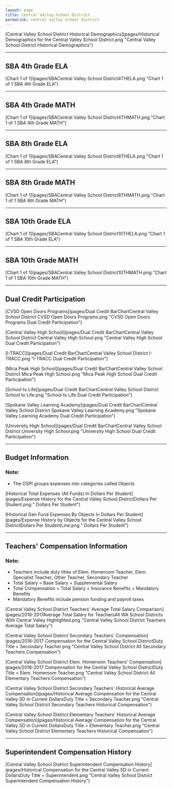 ```yaml
---
layout: page
title: Central Valley School District
permalink: central valley school district
---
```



[Central Valley School District Historical Demographics](pages/Historical Demographics for the Central Valley School District.png "Central Valley School District Historical Demographics")

___

## SBA 4th Grade ELA

[Chart 1 of 1](pages/SBACentral Valley School District4THELA.png "Chart 1 of 1 SBA 4th Grade ELA")


___

## SBA 4th Grade MATH

[Chart 1 of 1](pages/SBACentral Valley School District4THMATH.png "Chart 1 of 1 SBA 4th Grade MATH")


___

## SBA 8th Grade ELA

[Chart 1 of 1](pages/SBACentral Valley School District8THELA.png "Chart 1 of 1 SBA 8th Grade ELA")


___

## SBA 8th Grade MATH

[Chart 1 of 1](pages/SBACentral Valley School District8THMATH.png "Chart 1 of 1 SBA 8th Grade MATH")


___

## SBA 10th Grade ELA

[Chart 1 of 1](pages/SBACentral Valley School District10THELA.png "Chart 1 of 1 SBA 10th Grade ELA")


___

## SBA 10th Grade MATH

[Chart 1 of 1](pages/SBACentral Valley School District10THMATH.png "Chart 1 of 1 SBA 10th Grade MATH")


___

## Dual Credit Participation

[CVSD Open Doors Programs](pages/Dual Credit BarChartCentral Valley School District CVSD Open Doors Programs.png "CVSD Open Doors Programs Dual Credit Participation")

[Central Valley High School](pages/Dual Credit BarChartCentral Valley School District Central Valley High School.png "Central Valley High School Dual Credit Participation")

[I-TRACC](pages/Dual Credit BarChartCentral Valley School District I-TRACC.png "I-TRACC Dual Credit Participation")

[Mica Peak High School](pages/Dual Credit BarChartCentral Valley School District Mica Peak High School.png "Mica Peak High School Dual Credit Participation")

[School to Life](pages/Dual Credit BarChartCentral Valley School District School to Life.png "School to Life Dual Credit Participation")

[Spokane Valley Learning Academy](pages/Dual Credit BarChartCentral Valley School District Spokane Valley Learning Academy.png "Spokane Valley Learning Academy Dual Credit Participation")

[University High School](pages/Dual Credit BarChartCentral Valley School District University High School.png "University High School Dual Credit Participation")


___

## Budget Information
### Note:
- The OSPI groups expenses into categories called Objects

[Historical Total Expenses (All Funds) In Dollars Per Student](pages/Expense History for the Central Valley School DistrictDollars Per Student.png " Dollars Per Student")

[Historical Gen Fund Expenses By Objects In Dollars Per Student](pages/Expense History by Objects for the Central Valley School DistrictDollars Per StudentLine.png " Dollars Per Student")


___

## Teachers' Compensation Information
### Note:
- Teachers include duty titles of Elem. Homeroom Teacher, Elem. Specialist Teacher, Other Teacher, Secondary Teacher
- Total Salary = Base Salary + Supplemental Salary
- Total Compensation = Total Salary + Insurance Benefits + Mandatory Benefits
- Mandatory Benefits include pension funding and payroll taxes

[Central Valley School District Teachers' Average Total Salary Comparison](pages/2016-2017Average Total Salary for TeachersAll WA School Districts With Central Valley Highlighted.png "Central Valley School District Teachers Average Total Salary")

[Central Valley School District Secondary Teachers' Compensation](pages/2016-2017 Compensation for the Central Valley School DistrictDuty Title = Secondary Teacher.png "Central Valley School District All Secondary Teachers Compensation")

[Central Valley School District Elem. Homeroom Teachers' Compensation](pages/2016-2017 Compensation for the Central Valley School DistrictDuty Title = Elem. Homeroom Teacher.png "Central Valley School District All Elementary Teachers Compensation")

[Central Valley School District Secondary Teachers' Historical Average Compensation](pages/Historical Average Compensation for the Central Valley SD in Current DollarsDuty Title = Secondary Teacher.png "Central Valley School District Secondary Teachers Historical Compensation")

[Central Valley School District Elementary Teachers' Historical Average Compensation](pages/Historical Average Compensation for the Central Valley SD in Current DollarsDuty Title = Elementary Teacher.png "Central Valley School District Elementary Teachers Historical Compensation")


___

## Superintendent Compensation History

[Central Valley School District Superintendent Compensation History](pages/Historical Compensation for the Central Valley SD in Current DollarsDuty Title = Superintendent.png "Central Valley School District Superintendent Compensation History")

